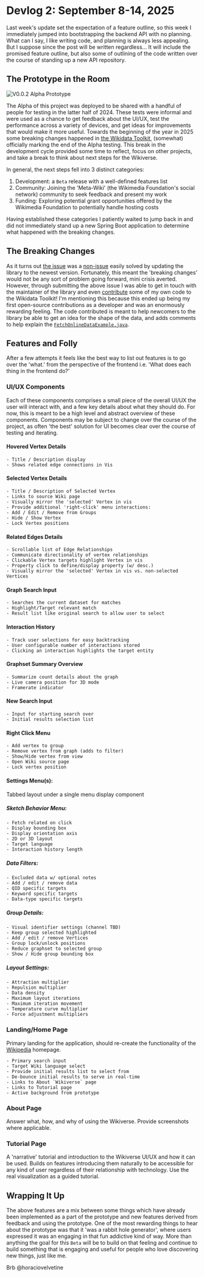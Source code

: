 # Devlog 2: September 8-14, 2025

Last week's update set the expectation of a feature outline, so this week I immediately jumped into bootstrapping the backend API with no planning. What can I say, I like writing code, and planning is always less appealing. But I suppose since the post will be written regardless... It will include the promised feature outline, but also some of outlining of the code written over the course of standing up a new API repository.

## The Prototype in the Room

![V0.0.2 Alpha Prototype](https://raw.githubusercontent.com/horaciovelvetine/writing-and-resources/main/assets/wikiverse-kevin-bacon-result-v2.png)

The Alpha of this project was deployed to be shared with a handful of people for testing in the latter half of 2024. These tests were informal and were used as a chance to get feedback about the UI/UX, test the performance across a variety of devices, and get ideas for improvements that would make it more useful. Towards the beginning of the year in 2025 some breaking changes happened in [the Wikidata Toolkit](https://github.com/Wikidata-Toolkit/Wikidata-Toolkit), (somewhat) officially marking the end of the Alpha testing. This break in the development cycle provided some time to reflect, focus on other projects, and take a break to think about next steps for the Wikiverse.

In general, the next steps fell into 3 distinct categories:

1. Development: a `Beta` release with a well-defined features list
2. Community: Joining the 'Meta-Wiki' (the Wikimedia Foundation's social network) community to seek feedback and present my work
3. Funding: Exploring potential grant opportunities offered by the Wikimedia Foundation to potentially handle hosting costs

Having established these categories I patiently waited to jump back in and did not immediately stand up a new Spring Boot application to determine what happened with the breaking changes.

## The Breaking Changes

As it turns out [the issue](https://github.com/Wikidata-Toolkit/Wikidata-Toolkit-Examples/issues/7) was a [non-issue](https://github.com/Wikidata-Toolkit/Wikidata-Toolkit-Examples/pull/8) easily solved by updating the library to the newest version. Fortunately, this meant the 'breaking changes' would not be any sort of problem going forward, mini crisis averted. However, through submitting the above issue I was able to get in touch with the maintainer of the library and even [contribute](https://github.com/Wikidata-Toolkit/Wikidata-Toolkit/pull/966) some of my own code to the Wikidata Toolkit! I'm mentioning this because this ended up being my first open-source contributions as a developer and was an enormously rewarding feeling. The code contributed is meant to help newcomers to the library be able to get an idea for the shape of the data, and adds comments to help explain the [`FetchOnlineDataExample.java`](https://github.com/Wikidata-Toolkit/Wikidata-Toolkit/blob/master/wdtk-examples/src/main/java/org/wikidata/wdtk/examples/FetchOnlineDataExample.java).

## Features and Folly

After a few attempts it feels like the best way to list out features is to go over the 'what.' from the perspective of the frontend i.e. 'What does each thing in the frontend do?'

### **UI/UX Components**

Each of these components comprises a small piece of the overall UI/UX the user will interact with, and a few key details about what they should do. For now, this is meant to be a high level and abstract overview of these components. Components may be subject to change over the course of the project, as often 'the best' solution for UI becomes clear over the course of testing and iterating.

#### **Hovered Vertex Details**

```
- Title / Description display
- Shows related edge connections in Vis
```

#### **Selected Vertex Details**

```
- Title / Description of Selected Vertex
- Links to source Wiki page
- Visually mirror the 'selected' Vertex in vis
- Provide additional 'right-click' menu interactions:
- Add / Edit / Remove from Groups
- Hide / Show Vertex
- Lock Vertex positions
```

#### **Related Edges Details**

```
- Scrollable list of Edge Relationships
- Communicate directionality of vertex relationships
- Clickable Vertex targets highlight Vertex in vis
- Property click to define/display property (w/ desc.)
- Visually mirror the 'selected' Vertex in vis vs. non-selected Vertices
```

#### **Graph Search Input**

```
- Searches the current dataset for matches
- Highlight/Target relevant match
- Result list like original search to allow user to select
```

#### **Interaction History**

```
- Track user selections for easy backtracking
- User configurable number of interactions stored
- Clicking an interaction highlights the target entity
```

#### **Graphset Summary Overview**

```
- Summarize count details about the graph
- Live camera position for 3D mode
- Framerate indicator
```

#### **New Search Input**

```
- Input for starting search over
- Initial results selection list
```

#### **Right Click Menu**

```
- Add vertex to group
- Remove vertex from graph (adds to filter)
- Show/Hide vertex from view
- Open Wiki source page
- Lock vertex position
```

#### **Settings Menu(s):**

Tabbed layout under a single menu display component

##### **Sketch Behavior Menu:**

```
- Fetch related on click
- Display bounding box
- Display orientation axis
- 2D or 3D layout
- Target language
- Interaction history length
```

##### **Data Filters:**

```
- Excluded data w/ optional notes
- Add / edit / remove data
- QID specific targets
- Keyword specific targets
- Data-type specific targets
```

##### **Group Details:**

```
- Visual identifier settings (channel TBD)
- Keep group selected highlighted
- Add / edit / remove Vertices
- Group lock/unlock positions
- Reduce graphset to selected group
- Show / Hide group bounding box
```

##### **Layout Settings:**

```
- Attraction multiplier
- Repulsion multiplier
- Data density
- Maximum layout iterations
- Maximum iteration movement
- Temperature curve multiplier
- Force adjustment multipliers
```

### Landing/Home Page

Primary landing for the application, should re-create the functionality of the [Wikipedia](www.wikipedia.org) homepage.

```
- Primary search input
- Target Wiki language select
- Provide initial results list to select from
- De-bounce initial results to serve in real-time
- Links to About `Wikiverse` page
- Links to Tutorial page
- Active background from prototype
```

### About Page

Answer what, how, and why of using the Wikiverse. Provide screenshots where applicable.

### Tutorial Page

A 'narrative' tutorial and introduction to the Wikiverse UI/UX and how it can be used. Builds on features introducing them naturally to be accessible for any kind of user regardless of their relationship with technology. Use the real visualization as a guided tutorial.

## Wrapping It Up

The above features are a mix between some things which have already been implemented as a part of the prototype and new features derived from feedback and using the prototype. One of the most rewarding things to hear about the prototype was that it 'was a rabbit hole generator', where users expressed it was an engaging in that fun addictive kind of way. More than anything the goal for this `Beta` will be to build on that feeling and continue to build something that is engaging and useful for people who love discovering new things, just like me.

Brb @horaciovelvetine
